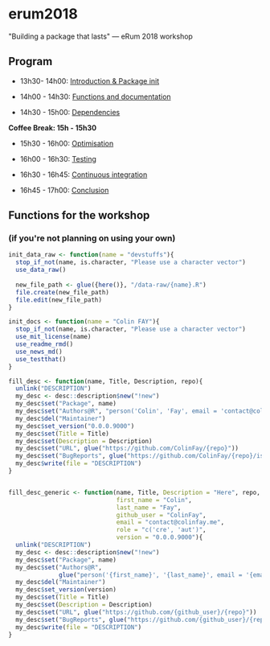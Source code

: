 # erum2018
"Building a package that lasts" — eRum 2018 workshop

## Program

+ 13h30- 14h00: [Introduction & Package init](chap1.pdf)

+ 14h00 - 14h30: [Functions and documentation](chap2.pdf)

+ 14h30 - 15h00: [Dependencies](chap3.pdf)

__Coffee Break: 15h - 15h30__ 

+ 15h30 - 16h00: [Optimisation](chap4.pdf)

+ 16h00 - 16h30: [Testing](chap5.pdf)

+ 16h30 - 16h45: [Continuous integration](chap6.pdf)

+ 16h45 - 17h00: [Conclusion](chap7.pdf)

## Functions for the workshop

### (if you're not planning on using your own)

```r
init_data_raw <- function(name = "devstuffs"){
  stop_if_not(name, is.character, "Please use a character vector")
  use_data_raw()
  
  new_file_path <- glue({here()}, "/data-raw/{name}.R")
  file.create(new_file_path)
  file.edit(new_file_path)
}

init_docs <- function(name = "Colin FAY"){
  stop_if_not(name, is.character, "Please use a character vector")
  use_mit_license(name)
  use_readme_rmd()
  use_news_md()
  use_testthat()
}

fill_desc <- function(name, Title, Description, repo){
  unlink("DESCRIPTION")
  my_desc <- desc::description$new("!new")
  my_desc$set("Package", name)
  my_desc$set("Authors@R", "person('Colin', 'Fay', email = 'contact@colinfay.me', role = c('cre', 'aut'))")
  my_desc$del("Maintainer")
  my_desc$set_version("0.0.0.9000")
  my_desc$set(Title = Title)
  my_desc$set(Description = Description)
  my_desc$set("URL", glue("https://github.com/ColinFay/{repo}"))
  my_desc$set("BugReports", glue("https://github.com/ColinFay/{repo}/issues"))
  my_desc$write(file = "DESCRIPTION")
}


fill_desc_generic <- function(name, Title, Description = "Here", repo,
                              first_name = "Colin",
                              last_name = "Fay",
                              github_user = "ColinFay",
                              email = "contact@colinfay.me",
                              role = "c('cre', 'aut')",
                              version = "0.0.0.9000"){
  unlink("DESCRIPTION")
  my_desc <- desc::description$new("!new")
  my_desc$set("Package", name)
  my_desc$set("Authors@R",
              glue("person('{first_name}', '{last_name}', email = '{email}', role = {role}"))
  my_desc$del("Maintainer")
  my_desc$set_version(version)
  my_desc$set(Title = Title)
  my_desc$set(Description = Description)
  my_desc$set("URL", glue("https://github.com/{github_user}/{repo}"))
  my_desc$set("BugReports", glue("https://github.com/{github_user}/{repo}/issues"))
  my_desc$write(file = "DESCRIPTION")
}
```
